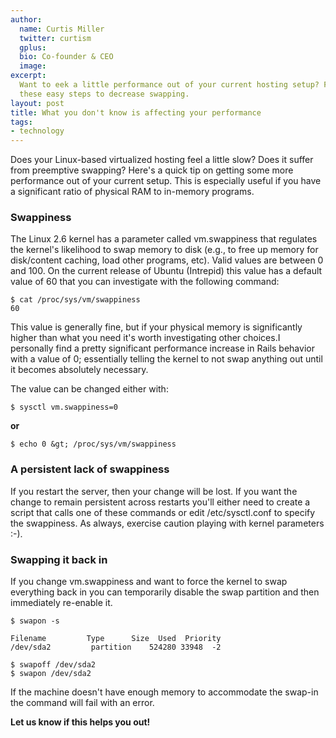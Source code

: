 ```yaml
---
author:
  name: Curtis Miller
  twitter: curtism
  gplus:
  bio: Co-founder & CEO
  image:
excerpt:
  Want to eek a little performance out of your current hosting setup? Follow
  these easy steps to decrease swapping.
layout: post
title: What you don't know is affecting your performance
tags:
- technology
---
```


Does your Linux-based virtualized hosting feel a little slow? Does it suffer from preemptive swapping? Here's a quick tip on getting some more performance out of your current setup. This is especially useful if you have a significant ratio of physical RAM to in-memory programs.

### Swappiness

The Linux 2.6 kernel has a parameter called vm.swappiness that regulates the kernel's likelihood to swap memory to disk (e.g., to free up memory for disk/content caching, load other programs, etc). Valid values are between 0 and 100. On the current release of Ubuntu (Intrepid) this value has a default value of 60 that you can investigate with the following command:

    $ cat /proc/sys/vm/swappiness
    60

This value is generally fine, but if your physical memory is significantly higher than what you need it's worth investigating other choices.I personally find a pretty significant performance increase in Rails behavior with a value of 0; essentially telling the kernel to not swap anything out until it becomes absolutely necessary.

The value can be changed either with:

    $ sysctl vm.swappiness=0

**or**

    $ echo 0 &gt; /proc/sys/vm/swappiness

### A persistent lack of swappiness

If you restart the server, then your change will be lost. If you want the change to remain persistent across restarts you'll either need to create a script that calls one of these commands or edit /etc/sysctl.conf to specify the swappiness. As always, exercise caution playing with kernel parameters :-).

### Swapping it back in

If you change vm.swappiness and want to force the kernel to swap everything back in you can temporarily disable the swap partition and then immediately re-enable it.

    $ swapon -s

    Filename         Type      Size  Used  Priority
    /dev/sda2         partition    524280 33948  -2

    $ swapoff /dev/sda2
    $ swapon /dev/sda2

If the machine doesn't have enough memory to accommodate the swap-in the command will fail with an error.

**Let us know if this helps you out!**
